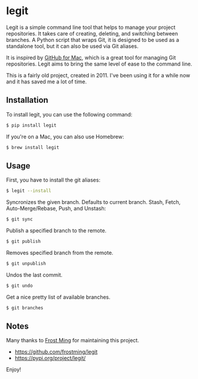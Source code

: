 # legit

Legit is a simple command line tool that helps to manage your project repositories. It takes care of creating, deleting, and switching between branches. A Python script that wraps Git, it is designed to be used as a standalone tool, but it can also be used via Git aliases.


It is inspired by [GitHub for Mac](https://docs.github.com/en/desktop/installing-and-authenticating-to-github-desktop/installing-github-desktop),
which is a great tool for managing Git repositories. Legit aims to bring the same level of ease to the command line.

This is a fairly old project, created in 2011. I've been using it for a while now and it has saved me a lot of time.

## Installation

To install legit, you can use the following command:

```bash
$ pip install legit
```

If you're on a Mac, you can also use Homebrew:

```bash
$ brew install legit
```

## Usage

First, you have to install the git aliases:

```bash
$ legit --install
```

Syncronizes the given branch. Defaults to current branch. Stash, Fetch, Auto\-Merge/Rebase, Push, and Unstash:

```bash
$ git sync
```

Publish a specified branch to the remote.

```bash
$ git publish
```

Removes specified branch from the remote.

```bash
$ git unpublish
```

Undos the last commit.

```bash
$ git undo
```

Get a nice pretty list of available branches.

```bash
$ git branches
```

## Notes

Many thanks to [Frost Ming](https://github.com/frostming) for maintaining this project.

- https://github.com/frostming/legit
- https://pypi.org/project/legit/

Enjoy!
